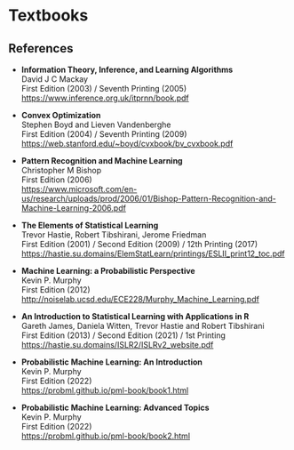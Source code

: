 Textbooks
=========

References
----------

- <b id="mackay2003information"></b>
  **Information Theory, Inference, and Learning Algorithms** <br/>
  David J C Mackay <br/>
  First Edition (2003) / Seventh Printing (2005) <br/>
  https://www.inference.org.uk/itprnn/book.pdf

- <b id="boyd2004convex"></b>
  **Convex Optimization** <br/>
  Stephen Boyd and Lieven Vandenberghe <br/>
  First Edition (2004) / Seventh Printing (2009) <br/>
  https://web.stanford.edu/~boyd/cvxbook/bv_cvxbook.pdf

- <b id="bishop2006prml"></b>
  **Pattern Recognition and Machine Learning** <br/>
  Christopher M Bishop <br/>
  First Edition (2006) <br/>
  https://www.microsoft.com/en-us/research/uploads/prod/2006/01/Bishop-Pattern-Recognition-and-Machine-Learning-2006.pdf

- <b id="hastie2001elements"></b>
  **The Elements of Statistical Learning** <br/>
  Trevor Hastie, Robert Tibshirani, Jerome Friedman <br/>
  First Edition (2001) / Second Edition (2009) / 12th Printing (2017) <br/>
  https://hastie.su.domains/ElemStatLearn/printings/ESLII_print12_toc.pdf
  
- <b id="murphy2012machine"></b>
  **Machine Learning: a Probabilistic Perspective** <br/>
  Kevin P. Murphy <br/>
  First Edition (2012) <br/>
  http://noiselab.ucsd.edu/ECE228/Murphy_Machine_Learning.pdf
  
- <b id="hastie2013introduction"></b>
  **An Introduction to Statistical Learning with Applications in R** <br/>
  Gareth James, Daniela Witten, Trevor Hastie and Robert Tibshirani <br/>
  First Edition (2013) / Second Edition (2021) / 1st Printing <br/>
  https://hastie.su.domains/ISLR2/ISLRv2_website.pdf
  
- <b id="murphy2012machine"></b>
  **Probabilistic Machine Learning: An Introduction** <br/>
  Kevin P. Murphy <br/>
  First Edition (2022) <br/>
  https://probml.github.io/pml-book/book1.html
  
- <b id="murphy2012machine"></b>
  **Probabilistic Machine Learning: Advanced Topics** <br/>
  Kevin P. Murphy <br/>
  First Edition (2022) <br/>
  https://probml.github.io/pml-book/book2.html
